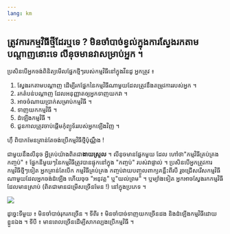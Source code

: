 ```yaml
---
lang: km
---
```





<h2>ត្រូវ​ការ​កម្មវិធី​ថ្មី​​ដែរឬទេ ? មិន​ចាំ​បាច់​ខ្វល់​ក្នុងកា​រ​​ស្វែង​រក​តាម​​បណ្តាញ​​នោះ​ទេ​ លីនុច​មាន​​​វា​​សម្រាប់​អ្នក​ ។</h2>

ប្រសិន​បើ​អ្នក​ចង់​​ពិនិត្យ​មើល​ផ្នែក​ថ្មី​​ៗ​របស់​កម្មវិធី​នៅ​ក្នុង​វីនដូ អ្នក​​ត្រូវ ៖

<ol>
<li>ស្វែង​រក​​តាម​បណ្តាញ​ ដើម្បី​រក​ផ្នែក​នៃ​កម្មវិធី​ណា​មួយ​ដែល​ត្រូវ​នឹង​តម្រូវ​ការ​របស់​អ្នក​ ។</li>
<li>រក​តំបន់​បណ្តាញ​ ដែល​អនុញ្ញាត​ឲ្យ​អ្នក​ទាញ​យក​វា​ ។</li>
<li>អាច​​ចំណាយ​ប្រាក់​​សម្រាប់​កម្មវិធី ។</li>
<li>​ទាញ​យក​កម្មវិធី​ ។</li>
<li>ដំឡើង​កម្មវិធី​ ។</li>
<li>ជួន​កាល​ត្រូវ​ចាប់​ផ្តើម​កុំព្យូទ័រ​របស់​អ្នក​ឡើង​វិញ​ ។</li>
</ol>

ហ៊ឹ ពិបាក​មែន​​គ្រាន់​តែ​ចង់​ប្រើ​​កម្មវិធី​ថ្មី​ប៉ុណ្ណឹង ​!

ជា​មួយ​នឹង​លីនុច​ អ្វី​គ្រប់​យ៉ាង​ពិត​​ជា​<b>ងាយស្រួល</b> ។ លីនុច​មាន​ផ្នែក​មួយ ​ដែល​ 
ហៅ​ថា​ "កម្មវិធី​គ្រប់​គ្រង​កញ្ចប់​" ៖ ផ្នែក​នីមួយ​ៗ​នៃ​កម្មវិធី​ត្រូវ​បាន​ផ្ទុក​នៅ​ក្នុង​ 
 "កញ្ចប់​​" របស់​វា​ផ្ទាល់​ ។ ប្រសិន​បើ​អ្នក​ត្រូវ​ការ​កម្មវិធី​ថ្មី​ៗ​ទៀត​ អ្នក​គ្រាន់​តែ​បើក​ កម្មវិធី​គ្រប់​គ្រង​ 
កញ្ចប់​ វាយ​បញ្ចូល​ពាក្យ​គន្លឹះ​ពីរ​បី​​ រួច​ជ្រើស​រើស​​កម្មវិធី​ណា​មួយ​ដែល​អ្នក​ចង់​ដំឡើង​ 
ហើយ​ចុច​ "អនុវត្ត​" ឬ"យល់​ព្រម​" ។ ឬ​ម្យ៉ាង​ទៀត អ្នក​អាច​ស្វែង​រក​កម្មវិធី​ដែល​មាន​ស្រាប់​ 
(ពិត​ជា​មាន​ជម្រើស​ច្រើន​មែន ​!) នៅ​ក្នុង​ប្រភេទ​ ។

<img src="Images/synaptic.png" />

ដូច្នេះ​ទី​មួយ​ ៖ មិន​ចាំ​បាច់រុក​រក​ច្រើន​ ។ ទី​ពីរ​ ៖ មិន​ចាំ​បាច់​ទាញ​យក​ច្រើន​ដង និង​ដំឡើង​ 
កម្មវិធី​ដោយ​ខ្លួនឯង​ ។ ទី​បី ៖ មាន​ពេល​ច្រើន​ដើម្បី​សាក​ល្បង​ប្រើ​កម្មវិធី ។




